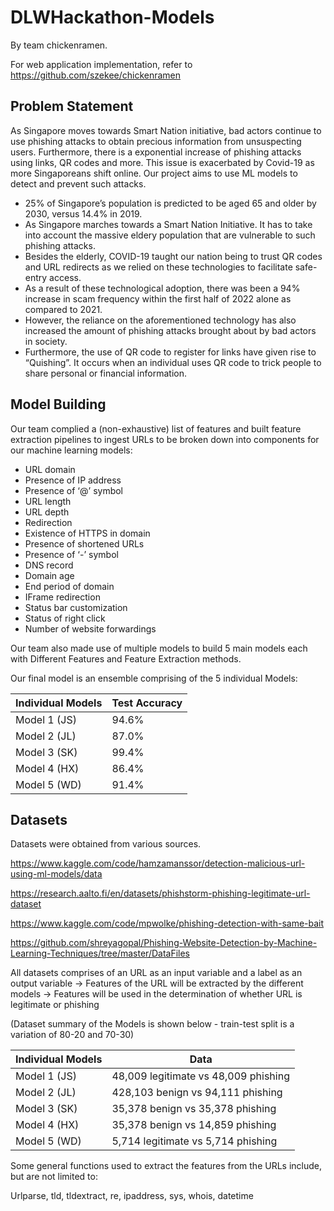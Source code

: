 # DLWHackathon-Models

By team chickenramen.

For web application implementation, refer to https://github.com/szekee/chickenramen

## Problem Statement

As Singapore moves towards Smart Nation initiative, bad actors continue to use phishing attacks to obtain precious information from unsuspecting users. Furthermore, there is a exponential increase of phishing attacks using links, QR codes and more. This issue is exacerbated by Covid-19 as more Singaporeans shift online. Our project aims to use ML models to detect and prevent such attacks.

- 25% of Singapore’s population is predicted to be aged 65 and older by 2030, versus 14.4% in 2019. 
- As Singapore marches towards a Smart Nation Initiative. It has to take into account the massive eldery population that are vulnerable to such phishing attacks.
- Besides the elderly, COVID-19 taught our nation being to trust QR codes and URL redirects as we relied on these technologies to facilitate safe-entry access. 
- As a result of these technological adoption, there was been a 94% increase in scam frequency within the first half of 2022 alone as compared to 2021.
- However, the reliance on the aforementioned technology has also increased the amount of phishing attacks brought about by bad actors in society.
- Furthermore, the use of QR code to register for links have given rise to “Quishing”. It occurs when an individual uses QR code to trick people to share personal or financial information. 

## Model Building
Our team complied a (non-exhaustive) list of features and built feature extraction pipelines to ingest URLs to be broken down into components for our machine learning models:

- URL domain
- Presence of IP address
- Presence of ‘@’ symbol
- URL length
- URL depth
- Redirection
- Existence of HTTPS in domain
- Presence of shortened URLs
- Presence of ‘-’ symbol
- DNS record
- Domain age
- End period of domain
- IFrame redirection
- Status bar customization
- Status of right click
- Number of website forwardings

Our team also made use of multiple models to build 5 main models each with Different Features and Feature Extraction methods.

Our final model is an ensemble comprising of the 5 individual Models:

| Individual Models  | Test Accuracy |
| ------------- | ------------- |
| Model 1 (JS)  | 94.6%  |
| Model 2 (JL)  | 87.0%  |
| Model 3 (SK)  | 99.4%  |
| Model 4 (HX)  | 86.4%  |
| Model 5 (WD)  | 91.4%  |

## Datasets
Datasets were obtained from various sources.

https://www.kaggle.com/code/hamzamanssor/detection-malicious-url-using-ml-models/data 

https://research.aalto.fi/en/datasets/phishstorm-phishing-legitimate-url-dataset 

https://www.kaggle.com/code/mpwolke/phishing-detection-with-same-bait 

https://github.com/shreyagopal/Phishing-Website-Detection-by-Machine-Learning-Techniques/tree/master/DataFiles 

All datasets comprises of an URL as an input variable and a label as an output variable → Features of the URL will be extracted by the different models → Features will be used in the determination of whether URL is legitimate or phishing

(Dataset summary of the Models is shown below - train-test split is a variation of 80-20 and 70-30)

| Individual Models  | Data |
| ------------- | ------------- |
| Model 1 (JS)  | 48,009 legitimate vs 48,009 phishing |
| Model 2 (JL)  | 428,103 benign vs 94,111 phishing |
| Model 3 (SK)  | 35,378 benign vs 35,378 phishing |
| Model 4 (HX)  | 35,378 benign vs 14,859 phishing |
| Model 5 (WD)  | 5,714 legitimate vs 5,714 phishing |

Some general functions used to extract the features from the URLs include, but are not limited to:

Urlparse, tld, tldextract, re, ipaddress, sys, whois, datetime 





